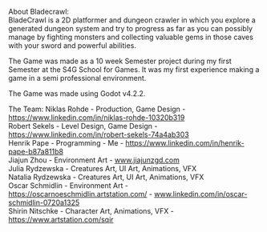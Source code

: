 About Bladecrawl:  
BladeCrawl is a 2D platformer and dungeon crawler in which you explore a generated dungeon system and try to progress as far as you can possibly manage by fighting monsters and collecting valuable gems in those caves with your sword and powerful abilities.

The Game was made as a 10 week Semester project during my first Semester
at the S4G School for Games. It was my first experience making a game in a semi professional environment.

The Game was made using Godot v4.2.2.

The Team: 
Niklas Rohde -  Production,  Game Design - https://www.linkedin.com/in/niklas-rohde-10320b319  
Robert Sekels -  Level Design, Game Design - https://www.linkedin.com/in/robert-sekels-74a4ab303  
Henrik Pape - Programming - Me - https://www.linkedin.com/in/henrik-pape-b87a811b8  
Jiajun Zhou -  Environment Art - www.jiajunzgd.com  
Julia Rydzewska - Creatures Art, UI Art, Animations, VFX  
Natalia Rydzewska - Creatures Art, UI Art, Animations, VFX  
Oscar Schmidlin - Environment Art - https://oscarnoeschmidlin.artstation.com/ - www.linkedin.com/in/oscar-schmidlin-0720a1325  
Shirin Nitschke - Character Art, Animations, VFX - https://www.artstation.com/sqir  
